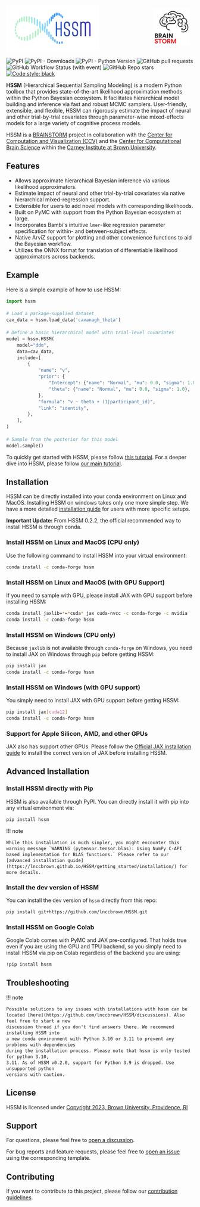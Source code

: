 <div>
    <a href="https://ccbs.carney.brown.edu/brainstorm" style="display: block; float: right; padding: 10px">
        <img src="images/Brain-Bolt-%2B-Circuits.gif" style="width: 100px;">
    </a>
    <img src="images/mainlogo.png" style="width: 250px;">
</div>

![PyPI](https://img.shields.io/pypi/v/hssm)
![PyPI - Downloads](https://img.shields.io/pypi/dm/HSSM?link=https%3A%2F%2Fpypi.org%2Fproject%2Fhssm%2F)
![PyPI - Python Version](https://img.shields.io/pypi/pyversions/hssm)
![GitHub pull requests](https://img.shields.io/github/issues-pr/lnccbrown/HSSM)
![GitHub Workflow Status (with event)](https://img.shields.io/github/actions/workflow/status/lnccbrown/HSSM/run_tests.yml)
![GitHub Repo stars](https://img.shields.io/github/stars/lnccbrown/HSSM)
[![Code style: black](https://img.shields.io/badge/code%20style-black-000000.svg)](https://github.com/ambv/black)

**HSSM** (Hierarchical Sequential Sampling Modeling) is a modern Python toolbox that provides state-of-the-art likelihood approximation methods within the Python Bayesian ecosystem. It facilitates hierarchical model building and inference via fast and robust MCMC samplers. User-friendly, extensible, and flexible, HSSM can rigorously estimate the impact of neural and other trial-by-trial covariates through parameter-wise mixed-effects models for a large variety of cognitive process models.

HSSM is a [BRAINSTORM](https://ccbs.carney.brown.edu/brainstorm) project in collaboration with the [Center for Computation and Visualization (CCV)](https://ccv.brown.edu/) and the [Center for Computational Brain Science](https://ccbs.carney.brown.edu/) within the [Carney Institute at Brown University](https://www.brown.edu/carney/).

## Features

- Allows approximate hierarchical Bayesian inference via various likelihood approximators.
- Estimate impact of neural and other trial-by-trial covariates via native hierarchical mixed-regression support.
- Extensible for users to add novel models with corresponding likelihoods.
- Built on PyMC with support from the Python Bayesian ecosystem at large.
- Incorporates Bambi's intuitive `lmer`-like regression parameter specification for within- and between-subject effects.
- Native ArviZ support for plotting and other convenience functions to aid the Bayesian workflow.
- Utilizes the ONNX format for translation of differentiable likelihood approximators across backends.

## Example

Here is a simple example of how to use HSSM:

```python
import hssm

# Load a package-supplied dataset
cav_data = hssm.load_data('cavanagh_theta')

# Define a basic hierarchical model with trial-level covariates
model = hssm.HSSM(
    model="ddm",
    data=cav_data,
    include=[
        {
            "name": "v",
            "prior": {
                "Intercept": {"name": "Normal", "mu": 0.0, "sigma": 1.0},
                "theta": {"name": "Normal", "mu": 0.0, "sigma": 1.0},
            },
            "formula": "v ~ theta + (1|participant_id)",
            "link": "identity",
        },
    ],
)

# Sample from the posterior for this model
model.sample()
```

To quickly get started with HSSM, please follow [this tutorial](getting_started/getting_started.ipynb).
For a deeper dive into HSSM, please follow [our main tutorial](tutorials/main_tutorial.ipynb).

## Installation

HSSM can be directly installed into your conda environment on Linux and MacOS. Installing HSSM on windows takes only one more simple step. We have a more detailed [installation guide](https://lnccbrown.github.io/HSSM/getting_started/installation/) for users with more specific setups.

**Important Update:** From HSSM 0.2.2, the official recommended way to install HSSM is through conda.

### Install HSSM on Linux and MacOS (CPU only)

Use the following command to install HSSM into your virtual environment:

```bash
conda install -c conda-forge hssm
```

### Install HSSM on Linux and MacOS (with GPU Support)

If you need to sample with GPU, please install JAX with GPU support before installing HSSM:

```bash
conda install jaxlib=*=*cuda* jax cuda-nvcc -c conda-forge -c nvidia
conda install -c conda-forge hssm
```

### Install HSSM on Windows (CPU only)

Because `jaxlib` is not available through `conda-forge` on Windows, you need to install JAX on Windows through `pip` before getting HSSM:

```bash
pip install jax
conda install -c conda-forge hssm
```

### Install HSSM on Windows (with GPU support)

You simply need to install JAX with GPU support before getting HSSM:

```bash
pip install jax[cuda12]
conda install -c conda-forge hssm
```

### Support for Apple Silicon, AMD, and other GPUs

JAX also has support other GPUs. Please follow the [Official JAX installation guide](https://jax.readthedocs.io/en/latest/installation.html) to install the correct version of JAX before installing HSSM.


## Advanced Installation

### Install HSSM directly with Pip

HSSM is also available through PyPI. You can directly install it with pip into any virtual environment via:

```bash
pip install hssm
```

!!! note

    While this installation is much simpler, you might encounter this warning message `WARNING (pytensor.tensor.blas): Using NumPy C-API based implementation for BLAS functions.` Please refer to our [advanced installation guide](https://lnccbrown.github.io/HSSM/getting_started/installation/) for more details.

### Install the dev version of HSSM

You can install the dev version of `hssm` directly from this repo:

```bash
pip install git+https://github.com/lnccbrown/HSSM.git
```

### Install HSSM on Google Colab

Google Colab comes with PyMC and JAX pre-configured. That holds true even if you are using the GPU and TPU backend, so you simply need to install HSSM via pip on Colab regardless of the backend you are using:

```bash
!pip install hssm
```

## Troubleshooting

!!! note

    Possible solutions to any issues with installations with hssm can be located [here](https://github.com/lnccbrown/HSSM/discussions). Also feel free to start a new
    discussion thread if you don't find answers there. We recommend installing HSSM into
    a new conda environment with Python 3.10 or 3.11 to prevent any problems with dependencies
    during the installation process. Please note that hssm is only tested for python 3.10,
    3.11. As of HSSM v0.2.0, support for Python 3.9 is dropped. Use unsupported python
    versions with caution.

## License

HSSM is licensed under [Copyright 2023, Brown University, Providence, RI](LICENSE)

## Support

For questions, please feel free to [open a discussion](https://github.com/lnccbrown/HSSM/discussions).

For bug reports and feature requests, please feel free to [open an issue](https://github.com/lnccbrown/HSSM/issues) using the corresponding template.

## Contributing

If you want to contribute to this project, please follow our [contribution guidelines](CONTRIBUTING.md).
